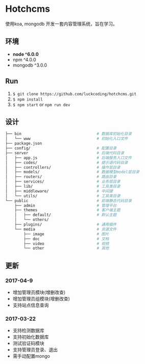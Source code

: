 # Hotchcms

使用koa, mongodb 开发一套内容管理系统，旨在学习。

## 环境

* **node ^6.0.0**
* npm ^4.0.0
* mongodb ^3.0.0

## Run

1. `$ git clone https://github.com/luckcoding/hotchcms.git`
2. `$ npm install`
3. `$ npm start` or `npm run dev`

## 设计

```sh
├── bin                                 # 数据库初始化目录
│   └── www                             # 初始化入口文件
├── package.json
├── config/                             # 配置目录
├── server                              # 后端代码目录
│   ├── app.js                          # 后端服务入口文件
│   ├── codes/                          # 提示语代码目录
│   ├── controllers/                    # 操作层目录
│   ├── models/                         # 数据模型model层目录
│   ├── routers/                        # 路由目录
│   ├── services/                       # 业务层目录
│   ├── lib/                            # 工具类目录
│   ├── middleware/                     # 中间键
│   └── utils/                          # 工具类目录
└── public                              # 前端静态代码目录
    ├── admin                           # 管理平台
    ├── themes                          # 客户端主题
    │   ├── default/                    # 默认主题
    │   └── others/
    ├── plugins/                        # 通用插件
    └── media                           # 资源文件
        ├── image                       # 图片
        ├── doc                         # 文档
        ├── video                       # 视频
        └── other                       # 其他
```

## 更新

### 2017-04-9

* 增加管理员模块(增删改查)
* 增加管理员组模块(增删改查)
* 支持站点信息查询

### 2017-03-22

* 支持检测数据库
* 支持初始化数据库
* 测试验证码模块
* 支持管理员登录、退出
* 需手动配置mongo